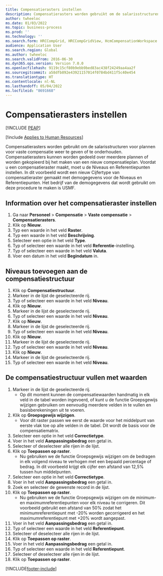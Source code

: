 ```yaml
---
title: Compensatierasters instellen
description: Compensatierasters worden gebruikt om de salarisstructuren voor plannen voor vaste compensatie weer te geven of te onderhouden.
author: twheeloc
ms.date: 01/03/2022
ms.topic: business-process
ms.prod: ''
ms.technology: ''
ms.search.form: HRCCompGrid, HRCCompGridView, HcmCompensationWorkspace
audience: Application User
ms.search.region: Global
ms.author: twheeloc
ms.search.validFrom: 2016-06-30
ms.dyn365.ops.version: Version 7.0.0
ms.openlocfilehash: 9119c15cf80b9ebb9bed83ac438f24249aa4aa2f
ms.sourcegitcommit: a58dfb892e43921157014f0784bd411f5c40e454
ms.translationtype: HT
ms.contentlocale: nl-NL
ms.lasthandoff: 05/04/2022
ms.locfileid: "8691668"
---
```

# <a name="set-up-compensation-grids"></a>Compensatierasters instellen


[!INCLUDE [PEAP](../includes/peap-1.md)]

[!include [Applies to Human Resources](../includes/applies-to-hr.md)]

Compensatierasters worden gebruikt om de salarisstructuren voor plannen voor vaste compensatie weer te geven of te onderhouden. Compensatierasters kunnen worden gedeeld over meerdere plannen of worden gekopieerd bij het maken van een nieuw compensatieplan.  Voordat u een compensatieraster maakt, moet u de Niveaus en Referentiepunten instellen. In dit voorbeeld wordt een nieuw Cijfertype van compensatieraster gemaakt met demogegevens voor de Niveaus en Referentiepunten. Het bedrijf van de demogegevens dat wordt gebruikt om deze procedure te maken is USMF.


## <a name="set-up-information-about-the-compensation-grid"></a>Information over het compensatieraster instellen
1. Ga naar **Personeel** > **Compensatie** > **Vaste compensatie** > **Compensatierasters**.
2. Klik op **Nieuw**.
3. Typ een waarde in het veld **Raster**.
4. Typ een waarde in het veld **Beschrijving**.
5. Selecteer een optie in het veld **Type**.
6. Typ of selecteer een waarde in het veld **Referentie**-instelling.
7. Typ of selecteer een waarde in het veld **Valuta**.
8. Voer een datum in het veld **Begindatum** in.

## <a name="add-levels-to-the-compensation-structure"></a>Niveaus toevoegen aan de compensatiestructuur
1. Klik op **Compensatiestructuur**.
2. Markeer in de lijst de geselecteerde rij.
3. Typ of selecteer een waarde in het veld **Niveau**.
4. Klik op **Nieuw**.
5. Markeer in de lijst de geselecteerde rij.
6. Typ of selecteer een waarde in het veld **Niveau**.
7. Klik op **Nieuw**.
8. Markeer in de lijst de geselecteerde rij.
9. Typ of selecteer een waarde in het veld **Niveau**.
10. Klik op **Nieuw**.
11. Markeer in de lijst de geselecteerde rij.
12. Typ of selecteer een waarde in het veld **Niveau**.
13. Klik op **Nieuw**.
14. Markeer in de lijst de geselecteerde rij.
15. Typ of selecteer een waarde in het veld **Niveau**.

## <a name="fill-in-the-compensation-structure-with-values"></a>De compensatiestructuur vullen met waarden
1. Markeer in de lijst de geselecteerde rij.
    * Op dit moment kunnen de compensatiewaarden handmatig in elk veld in de tabel worden ingevoerd, of kunt u de functie Groepsgewijs wijzigen gebruiken om eenvoudig meerdere velden in te vullen en basisberekeningen uit te voeren.  
2. Klik op **Groepsgewijs wijzigen**.
    * Voor dit raster passen we eerst de waarde voor het middelpunt van eerste vlak toe op alle velden in de tabel. Dit wordt de basis voor de compensatiematrix.  
3. Selecteer een optie in het veld **Correctietype**.
4. Voer in het veld **Aanpassingsbedrag** een getal in.
5. Selecteer of deselecteer alle rijen in de lijst.
6. Klik op **Toepassen op raster**.
    * Nu gebruiken we de functie Groepsgewijs wijzigen om de bedragen in elk volgend niveau te verhogen met een bepaald percentage of bedrag. In dit voorbeeld krijgt elk cijfer een afstand van 12,5% tussen hun middelpunten.  
7. Selecteer een optie in het veld **Correctietype**.
8. Voer in het veld **Aanpassingsbedrag** een getal in.
9. Zoek en selecteer de gewenste record in de lijst.
10. Klik op **Toepassen op raster**.
    * Nu gebruiken we de functie Groepsgewijs wijzigen om de minimum- en maximumreferentiepunten voor elk niveau te corrigeren. Dit voorbeeld gebruikt een afstand van 50% zodat het minimumreferentiepunt met -20% worden gecorrigeerd en het maximumreferentiepunt met +20% wordt aangepast.  
11. Voer in het veld **Aanpassingsbedrag** een getal in.
12. Typ of selecteer een waarde in het veld **Referentiepunt**.
13. Selecteer of deselecteer alle rijen in de lijst.
14. Klik op **Toepassen op raster**.
15. Voer in het veld **Aanpassingsbedrag** een getal in.
16. Typ of selecteer een waarde in het veld **Referentiepunt**.
17. Selecteer of deselecteer alle rijen in de lijst.
18. Klik op **Toepassen op raster**.



[!INCLUDE[footer-include](../includes/footer-banner.md)]

